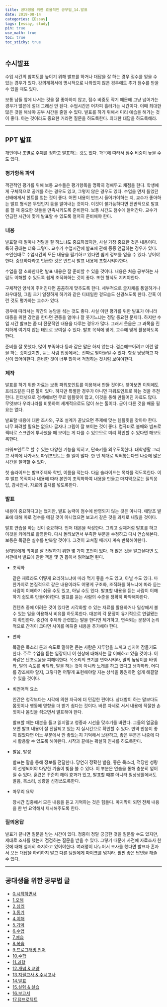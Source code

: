 ```yaml
---
title: 공대생을 위한 효율적인 공부법_14.발표
date: 2019-08-14
categories: [Essay]
tags: [essay, study]
pin: true
use_math: true
toc: true
toc_sticky: true
---
```


## __수시발표__

수업 시간의 참여도를 높이기 위해 발표를 하거나 대답을 잘 하는 경우 점수를 얻을 수 있는 경우가 있다. 강의계획서에 명시적으로 나와있지 않은 경우에도 추가 점수를 받을 수 있을 때도 있다.

보통 남들 앞에 나서는 것을 잘 좋아하지 않고, 점수 비중도 작기 때문에 그냥 넘어가는 경우가 많은데 절대 그래선 안 된다. 수업시간은 어차피 흘러가는 시간이다. 이때 최대한 많은 것을 해놔야 공부 시간을 줄일 수 있다. 발표를 하기 위해서 미리 예습을 해가는 것이 좋다. 아는 것이라도 중요한 거라면 질문을 하도록한다. 최대한 대답을 하도록해라.

***

## __PPT 발표__

개인이나 조별로 주제를 정하고 발표하는 것도 있다. 과목에 따라서 점수 비중이 높을 수도 있다.

### __평가항목 파악__
  
객관적인 평가를 위해 보통 교수들은 평가항목을 명확히 정해두고 채점을 한다. 학생에게 구체적으로 공개를 하는 경우도 있고, 그렇지 않은 경우도 있다. 수업을 먼저 들었던 선배에게서 힌트를 얻는 것이 좋다. 어떤 내용이 반드시 들어가야하는 지, 교수가 좋아하는 발표 형식은 무엇인지 등을 알아내는 것이다. 이것이 불가능하다면 전반적으로 발표를 할 때 중요한 것들을 만족시키도록 준비한다. 보통 시간도 점수에 들어간다. 교수가 언급한 시간에 맞게 발표할 수 있도록 철저히 준비해야 한다.

### __내용__
  
발표할 때 얼마나 전달을 잘 하느냐도 중요하겠지만, 사실 가장 중요한 것은 내용이다. 특히 공대는 더욱 그렇다. 교수가 수업시간에 발표에 관해 종종 언급하는 경우가 있다. 조언한대로 수업시간의 모든 내용을 필기하고 있다면 쉽게 정보를 얻을 수 있다. 넣어야한다. 중요하다라고 언급한 것은 반드시 발표 내용에 포함시켜야한다.

수업을 잘 소화한다면 발표 내용은 잘 준비할 수 있을 것이다. 내용은 처음 공부하는 사람도 이해할 수 있도록 쉽게 조직화하는 것이 좋다. 또한 형식도 지켜야한다.

구체적인 양식이 주어진다면 꼼꼼하게 맞추도록 한다. 세부적으로 글자체를 통일하거나 좌우대칭, 그림 크기 일정하게 하기와 같은 디테일한 겉모습도 신경쓰도록 한다. 간혹 이런 것도 평가하는 교수가 있다.

경우에 따라서는 약간의 농담을 섞는 것도 좋다. 사실 이런 평가를 위한 발표가 아니라 대중을 위한 강연을 한다면 관중을 얼마나 잘 웃기느냐는 정말 중요한 문제다. 하지만 수업 시간 발표는 좀 더 전문적인 내용을 다루는 경우가 많다. 그래서 웃음은 그 과목을 진지하게 여기지 않는 태도로 보여질 수 있다. 발표 목적에 맞게, 교수에 맞게 활용하도록 한다.

준비를 잘 못했다, 많이 부족하다 등과 같은 말은 하지 않는다. 겸손해보이려고 이런 말을 하는 것이겠지만, 듣는 사람 입장에서는 진짜로 받아들일 수 있다. 항상 당당하고 자신이 있어야한다. 준비한 것이 너무 많아서 걱정하는 것처럼 보여야한다.

### __제작__
  
발표를 하기 위한 자료는 보통 파워포인트를 이용해서 만들 것이다. 찾아보면 이외에도 프리즈같은 다른 툴이 있다. 하지만 특별한 경우가 아니면 파워포인트로 하는 것을 추천한다. 인터넷으로 검색해보면 무료 템플릿이 많고, 이것을 통해 만들어진 자료도 많다. 무엇보다 우리나라를 비롯하여 세계적으로도 많이 쓰는 툴이다. 굳이 다른 것을 배울 필요는 없다.

발표할 내용에 대한 조사와, 구조 설계가 끝났으면 주제에 맞는 템플릿을 찾아야 한다. 너무 화려할 필요는 없으나 글자나 그림이 잘 보이는 것이 좋다. 컴퓨터로 볼때와 빔프로젝터로 스크린에 투사했을 때 보이는 게 다를 수 있으므로 미리 확인할 수 있다면 해보도록한다.

파워포인트로 할 수 있는 다양한 기능을 익히고, 단축키를 외우도록한다. 대학생활 그리고 사회에 나가서도 파워포인트는 쓸 일이 많다. 한 번 제대로 익혀놓는다면 나중에 많은 시간을 절약할 수 있다.

첫 슬라이드는 발표주제와 학번, 이름을 적는다. 다음 슬라이드는 목차를 적도록한다. 이후 발표 목적이나 내용에 따라 본인이 조직화하여 내용을 만들고 마지막으로는 질의응답, 감사인사, 자료의 출처를 넣도록한다.

### __발표__
  
  내용이 중요하다고는 했지만, 발표 능력이 점수에 반영되지 않는 것은 아니다. 애당초 발표에 대해 따로 점수를 메길 것이 아니었으면 보고서 같은 것을 과제로 내줬을 것이다.
  
  발표 연습을 하는 것이 중요하다. 먼저 대본을 작성한다. 그리고 실제처럼 발표를 하고 이것을 카메라로 촬영한다. 다시 돌려보면서 부족한 부분을 수정하고 다시 연습해본다. 보통은 똑같은 실수를 반복할 것이다. 그것이 고쳐질 때까지 계속 반복해야한다.

  상대방에게 의미를 잘 전달하기 위한 몇 가지 조언이 있다. 더 많은 것을 알고싶다면 도서관에서 발표에 관한 책을 몇 권 뽑아서 읽어보면 된다.

- 조직화

  같은 재료라도 어떻게 요리하느냐에 따라 먹기 좋을 수도 있고, 아닐 수도 있다. 마찬가지로 본질적으로 같은 내용이라도 어떻게 구조화, 조직화를 하느냐에 따라 듣는 사람이 이해하기 쉬울 수도 있고, 아닐 수도 있다. 발표할 내용을 듣는 사람이 이해하기 쉽도록 만들어야한다. 발표를 듣는 사람의 수준을 정확히 파악해야한다.
  
  컨텐츠 중에 어려운 것이 있다면 시각화할 수 있는 자료를 활용하거나 일상에서 볼 수 있는 일을 이용해서 비유를 하도록한다. 대본의 각 문장이 유기적으로 연결됐는 지 확인한다. 중간에 주제와 관련없는 말을 한다면 제거하고, 연속되는 문장이 논리적으로 간격이 크다면 사이를 메꿔줄 내용을 추가해야 한다.

- 변화

  똑같은 목소리 톤과 속도로 말하면 듣는 사람은 지루함을 느끼고 심지어 잠들기도 한다. 주로 수업을 듣는 입장이니 이 현상에 대해서는 잘 이해하고 있을 것이다. 이와같은 단조로움을 피해야한다. 목소리의 크기를 변화시켜라, 말의 높낮이를 바꿔라, 말의 속도를 바꿔라, 말을 하는 것이 아니라 노래를 하고 있다고 생각하라. 어디를 강조해야 할지, 그렇다면 어떻게 표현해야할 지는 상식을 동원하면 쉽게 해결할 수 있을 것이다.

- 비언어적 요소

  인간은 청각보다는 시각에 의한 자극에 더 민감한 편이다. 상대방이 하는 말보다도 몸짓이나 행동에 영향을 더 받기 쉽다는 것이다. 바른 자세로 서서 내용에 적절한 손짓이나 몸짓을 섞으면서 발표해야 한다.
  
  발표할 때는 대본을 들고 읽지말고 청중과 시선을 맞추기를 바란다. 그들의 얼굴을 보면 발표 내용이 잘 전달되고 있는 지 실시간으로 확인할 수 있다. 만약 반응이 좋지 않았다면 어느 부분에서 안 좋았는지 기억해서 보완하고, 좋은 부분은 나중에 다시 활용할 수 있도록 해야한다. 시작과 끝에는 확실히 인사를 하도록한다.

- 발음, 발성

  발표는 말을 통해 정보를 전달한다. 당연히 정확한 발음, 좋은 목소리, 적당한 성량이 선행되어야 다양한 기술이 빛을 볼 수 있다. 이 부분은 연습을 통해 충분히 얻어질 수 있다. 훈련은 꾸준히 해야 효과가 있고, 발표할 때뿐 아니라 일상생활에서도 발음, 목소리, 성량을 신경쓰도록한다.

- 마무리 요약

  장시간 집중해서 모든 내용을 듣고 기억하는 것은 힘들다. 마지막이 되면 전체 내용을 한 번 요약해서 제시해주도록 한다.

### __질의응답__

  발표가 끝나면 질문을 받는 시간이 있다. 청중이 정말 궁금한 것을 질문할 수도 있지만, 제대로 조사를 했는지 점검하는 질문을 받을 수 있다. 그렇기 때문에 사전에 자료조사 한 것에 대해 철저히 숙지하고 있어야한다. 여러명이 나누어서 조사를 했다면 발표자 혼자서 모든 대답을 하려하지 말고 다른 팀원에게 마이크를 넘겨라. 훨씬 좋은 답변을 해줄 수 있다.

***

## __공대생을 위한 공부법 글__

- [0.시작하면서](https://chalgx.github.io/essay/HowtoStudyEngineeringStudent0)
- [1.오해](https://chalgx.github.io/essay/HowtoStudyEngineeringStudent1)
- [2.심리](https://chalgx.github.io/essay/HowtoStudyEngineeringStudent2)
- [3.동기](https://chalgx.github.io/essay/HowtoStudyEngineeringStudent3)
- [4.이해](https://chalgx.github.io/essay/HowtoStudyEngineeringStudent4)
- [5.기억](https://chalgx.github.io/essay/HowtoStudyEngineeringStudent5)
- [6.수업](https://chalgx.github.io/essay/HowtoStudyEngineeringStudent6)
- [7.예습](https://chalgx.github.io/essay/HowtoStudyEngineeringStudent7)
- [8.복습](https://chalgx.github.io/essay/HowtoStudyEngineeringStudent8)
- [9.프로그래밍 언어](https://chalgx.github.io/essay/HowtoStudyEngineeringStudent9)
- [10.수학](https://chalgx.github.io/essay/HowtoStudyEngineeringStudent10)
- [11.과학](https://chalgx.github.io/essay/HowtoStudyEngineeringStudent11)
- [12.개념 & 교양](https://chalgx.github.io/essay/HowtoStudyEngineeringStudent12)
- [13.지필고사 & 수시고사](https://chalgx.github.io/essay/HowtoStudyEngineeringStudent13)
- [14.발표](https://chalgx.github.io/essay/HowtoStudyEngineeringStudent14)
- [15.실험 & 실습](https://chalgx.github.io/essay/HowtoStudyEngineeringStudent15)
- [16.보고서](https://chalgx.github.io/essay/HowtoStudyEngineeringStudent16)
- [17.텀프로젝트](https://chalgx.github.io/essay/HowtoStudyEngineeringStudent17)
